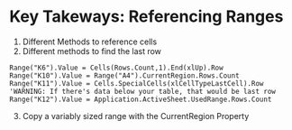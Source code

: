 # Key Takeways: Referencing Ranges

1. Different Methods to reference cells
2. Different methods to find the last row
  ```vba
  Range("K6").Value = Cells(Rows.Count,1).End(xlUp).Row
  Range("K10").Value = Range("A4").CurrentRegion.Rows.Count
  Range("K11").Value = Cells.SpecialCells(xlCellTypeLastCell).Row    'WARNING: If there's data below your table, that would be last row
  Range("K12").Value = Application.ActiveSheet.UsedRange.Rows.Count
  ```
3. Copy a variably sized range with the CurrentRegion Property
